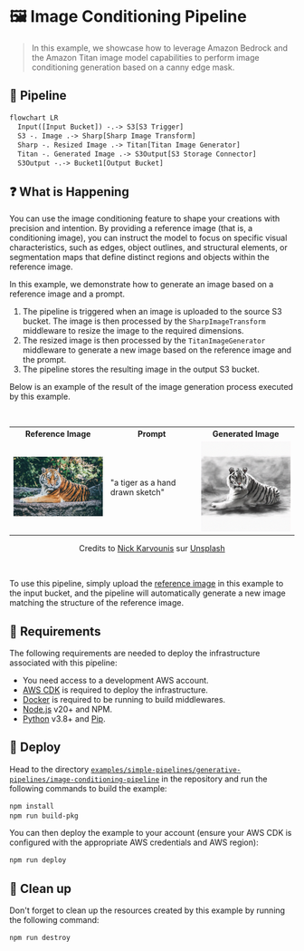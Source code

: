# 🖼️ Image Conditioning Pipeline

> In this example, we showcase how to leverage Amazon Bedrock and the Amazon Titan image model capabilities to perform image conditioning generation based on a canny edge mask.

## :dna: Pipeline

```mermaid
flowchart LR
  Input([Input Bucket]) -.-> S3[S3 Trigger]
  S3 -. Image .-> Sharp[Sharp Image Transform]
  Sharp -. Resized Image .-> Titan[Titan Image Generator]
  Titan -. Generated Image .-> S3Output[S3 Storage Connector]
  S3Output -.-> Bucket1[Output Bucket]
```

## ❓ What is Happening

You can use the image conditioning feature to shape your creations with precision and intention. By providing a reference image (that is, a conditioning image), you can instruct the model to focus on specific visual characteristics, such as edges, object outlines, and structural elements, or segmentation maps that define distinct regions and objects within the reference image.

In this example, we demonstrate how to generate an image based on a reference image and a prompt.

1. The pipeline is triggered when an image is uploaded to the source S3 bucket. The image is then processed by the `SharpImageTransform` middleware to resize the image to the required dimensions.
2. The resized image is then processed by the `TitanImageGenerator` middleware to generate a new image based on the reference image and the prompt.
3. The pipeline stores the resulting image in the output S3 bucket.

Below is an example of the result of the image generation process executed by this example.

<br />
<p align="center">
  <table align="center">
    <tr>
      <th>Reference Image</th>
      <th>Prompt</th>
      <th>Generated Image</th>
    </tr>
    <tr>
      <td>
        <img width="220" src="assets/original.jpg" alt="Original Image" />
      </td>
      <td>
        "a tiger as a hand drawn sketch"
      </td>
      <td>
        <img width="220" src="assets/result.png" alt="Generated Image" />
      </td>
    </tr>
  </table>
  <p align="center">Credits to <a href="https://unsplash.com/fr/@nickkarvounis?utm_content=creditCopyText&utm_medium=referral&utm_source=unsplash">Nick Karvounis</a> sur <a href="https://unsplash.com/fr/photos/tigre-orange-sur-sol-en-beton-gris--KNNQqX9rqY?utm_content=creditCopyText&utm_medium=referral&utm_source=unsplash">Unsplash</a></p>
</p>
<br />

To use this pipeline, simply upload the [reference image](./assets/original.jpg) in this example to the input bucket, and the pipeline will automatically generate a new image matching the structure of the reference image.

## 📝 Requirements

The following requirements are needed to deploy the infrastructure associated with this pipeline:

- You need access to a development AWS account.
- [AWS CDK](https://docs.aws.amazon.com/cdk/latest/guide/getting_started.html#getting_started_install) is required to deploy the infrastructure.
- [Docker](https://docs.docker.com/get-docker/) is required to be running to build middlewares.
- [Node.js](https://nodejs.org/en/download/) v20+ and NPM.
- [Python](https://www.python.org/downloads/) v3.8+ and [Pip](https://pip.pypa.io/en/stable/installation/).

## 🚀 Deploy

Head to the directory [`examples/simple-pipelines/generative-pipelines/image-conditioning-pipeline`](/examples/simple-pipelines/generative-pipelines/image-conditioning-pipeline) in the repository and run the following commands to build the example:

```bash
npm install
npm run build-pkg
```

You can then deploy the example to your account (ensure your AWS CDK is configured with the appropriate AWS credentials and AWS region):

```bash
npm run deploy
```

## 🧹 Clean up

Don't forget to clean up the resources created by this example by running the following command:

```bash
npm run destroy
```
